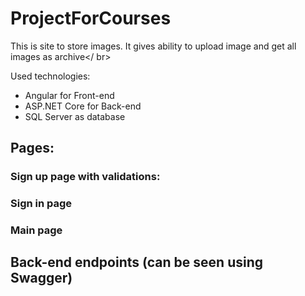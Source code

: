 # ProjectForCourses

This is site to store images. It gives ability to upload image and get all images as archive</ br>

Used technologies:
- Angular for Front-end
- ASP.NET Core for Back-end
- SQL Server as database

## Pages:
### Sign up page with validations:

### Sign in page

### Main page

## Back-end endpoints (can be seen using Swagger)

